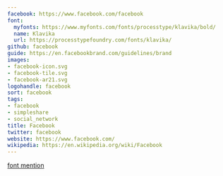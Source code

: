 ```yaml
---
facebook: https://www.facebook.com/facebook
font:
  myfonts: https://www.myfonts.com/fonts/processtype/klavika/bold/
  name: Klavika
  url: https://processtypefoundry.com/fonts/klavika/
github: facebook
guide: https://en.facebookbrand.com/guidelines/brand
images:
- facebook-icon.svg
- facebook-tile.svg
- facebook-ar21.svg
logohandle: facebook
sort: facebook
tags:
- facebook
- simpleshare
- social_network
title: Facebook
twitter: facebook
website: https://www.facebook.com/
wikipedia: https://en.wikipedia.org/wiki/Facebook
---
```


[font mention](https://fontsinuse.com/uses/9/the-social-network)
